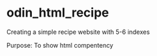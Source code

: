 # odin_html_recipe
Creating a simple recipe website with 5-6 indexes

Purpose: To show html compentency
